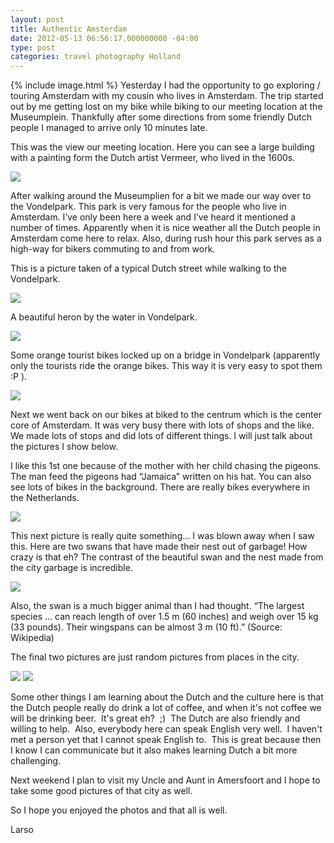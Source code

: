 ```yaml
---
layout: post
title: Authentic Amsterdam
date: 2012-05-13 06:56:17.000000000 -04:00
type: post
categories: travel photography Holland
---
```

{% include image.html %}
Yesterday I had the opportunity to go exploring / touring Amsterdam with my cousin who lives in Amsterdam. The trip started out by me getting lost on my bike while biking to our meeting location at the Museumplein. Thankfully after some directions from some friendly Dutch people I managed to arrive only 10 minutes late.

This was the view our meeting location. Here you can see a large building with a painting form the Dutch artist Vermeer, who lived in the 1600s.

<img src="/assets/Larso_Amsterdam (1).jpg">

After walking around the Museumplien for a bit we made our way over to the Vondelpark. This park is very famous for the people who live in Amsterdam. I’ve only been here a week and I’ve heard it mentioned a number of times. Apparently when it is nice weather all the Dutch people in Amsterdam come here to relax. Also, during rush hour this park serves as a high-way for bikers commuting to and from work.

This is a picture taken of a typical Dutch street while walking to the Vondelpark.

<img src="/assets/Larso_Amsterdam (2).jpg">

A beautiful heron by the water in Vondelpark.

<img src="/assets/Larso_Amsterdam (3).jpg">

Some orange tourist bikes locked up on a bridge in Vondelpark (apparently only the tourists ride the orange bikes. This way it is very easy to spot them :P ).

<img src="/assets/Larso_Amsterdam (4).jpg">

Next we went back on our bikes at biked to the centrum which is the center core of Amsterdam. It was very busy there with lots of shops and the like. We made lots of stops and did lots of different things. I will just talk about the pictures I show below.

I like this 1st one because of the mother with her child chasing the pigeons. The man feed the pigeons had “Jamaica” written on his hat. You can also see lots of bikes in the background. There are really bikes everywhere in the Netherlands.

<img src="/assets/Larso_Amsterdam (5).jpg">

This next picture is really quite something... I was blown away when I saw this. Here are two swans that have made their nest out of garbage! How crazy is that eh? The contrast of the beautiful swan and the nest made from the city garbage is incredible.

<img src="/assets/Larso_Amsterdam (6).jpg">

Also, the swan is a much bigger animal than I had thought. “The largest species ... can reach length of over 1.5 m (60 inches) and weigh over 15 kg (33 pounds). Their wingspans can be almost 3 m (10 ft).” (Source: Wikipedia)

The final two pictures are just random pictures from places in the city.

<img src="/assets/Larso_Amsterdam (7).jpg">

<img src="/assets/Larso_Amsterdam (8).jpg">

Some other things I am learning about the Dutch and the culture here is that the Dutch people really do drink a lot of coffee, and when it's not coffee we will be drinking beer.  It's great eh?  ;)  The Dutch are also friendly and willing to help.  Also, everybody here can speak English very well.  I haven't met a person yet that I cannot speak English to.  This is great because then I know I can communicate but it also makes learning Dutch a bit more challenging.

Next weekend I plan to visit my Uncle and Aunt in Amersfoort and I hope to take some good pictures of that city as well.

So I hope you enjoyed the photos and that all is well.

Larso
